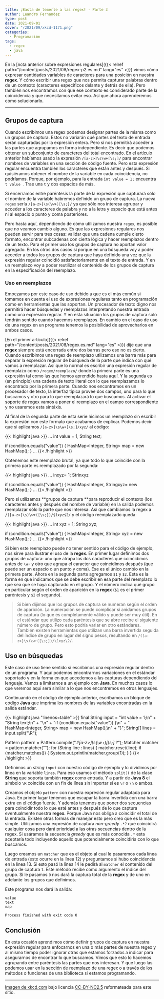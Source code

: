 ```yaml
---
title: ¡Basta de temerle a las regex! - Parte 3
author: Leandro Fernandez
type: post
date: 2021-09-01
cover: "/2021/09/xkcd-1171.png"
categories:
  - Programación
tags:
  - regex
  - java
---
```


En la [nota anterior sobre expresiones regulares]({{< relref path="/content/posts/2021/08/regex-p2.es.md" lang="es" >}}) vimos cómo expresar cantidades variables de caracteres para una posición en nuestra **regex**. Y cómo escribir una regex que nos permita capturar palabras dentro de un contexto (caracteres específicos delante y detrás de ella). Pero también nos encontramos con que ese contexto es considerado parte de la coincidencia y que necesitamos evitar eso. Así que ahora aprenderemos cómo solucionarlo.

---

## Grupos de captura

Cuando escribimos una regex podemos designar partes de la misma como un grupos de captura. Estos no variarán qué partes del texto de entrada serán capturadas por la expresión entera. Pero sí nos permitirá acceder a las partes que agrupamos en forma independiente. Es decir que podemos obtener un subconjunto de caracteres del total encontrado. En el artículo anterior habíamos usado la expresión `/[a-z>]\s\w+[\s;]/` para encontrar nombres de variables en una sección de código fuente. Pero esta expresión regular encuentra también los caracteres que están antes y después. Si quisiéramos obtener el nombre de la variable en cada coincidencia, no podríamos. Porque, por ejemplo, para la entrada `int value = 1;` encuentra `t value `. Trae una `t` y dos espacios de más.

Si encerramos entre paréntesis la parte de la expresión que capturará sólo el nombre de la variable habremos definido un grupo de captura. La nueva `regex` sería `/[a-z>]\s(\w+)[\s;]/` ya que sólo nos interesa agrupar y acceder a los caracteres de palabra y no a la letra y espacio que está antes ni al espacio o punto y coma posteriores.

Pero hasta aquí, dependiendo de cómo utilizamos nuestra `regex`, es posible que no veamos cambio alguno. Es que las expresiones regulares nos pueden servir para tres cosas: validar que una cadena cumple cierto formato, encontrar subcadenas con cierta lógica y hacer reemplazos dentro de un texto. Para el primer uso los grupos de captura no aportan valor agregado. En los otros dos casos sí porque en una búsqueda voy a poder acceder a todos los grupos de captura que haya definido una vez que la expresión regular coincidió satisfactoriamente en el texto de entrada. Y en un reemplazo voy a poder reutilizar el contenido de los grupos de captura en la especificación del reemplazo.

### Uso en reemplazos

Empezamos por este caso de uso debido a que es el más común si tomamos en cuenta el uso de expresiones regulares tanto en programación como en herramientas que las soportan. Un procesador de texto digno nos permitirá hacer búsquedas y reemplazos interpretando nuestra entrada como una expresión regular. Y en esta situación los grupos de captura sólo  tendrán sentido cuando hacemos reemplazos. En cambio en el caso de uso de una regex en un programa tenemos la posibilidad de aprovecharlos en ambos casos.

[En el primer artículo]({{< relref path="/content/posts/2021/08/regex.es.md" lang="es" >}}) dije que una **regex** siempre está encerrada entre dos barras pero eso no es cierto. Cuando escribimos una regex de reemplazo utilizamos una barra más para separar la expresión regular de búsqueda de la parte que indica con qué vamos a reemplazar. Así que lo normal es escribir una expresión regular de reemplazo como `/regex/reemplazo/` donde la primera parte es una expresión tal como las que hemos aprendido hasta aquí. Y la segunda es (en principio) una cadena de texto literal con lo que reemplazamos lo encontrado por la primera parte. Cuando nos encontramos en un procesador de texto, la interfaz típica provee dos campos, uno para lo que buscamos y otro para lo que reemplazará lo que buscamos. Al activar el soporte de regex vamos a poner el reemplazo en el campo correspondiente y no usaremos esta sintáxis.

Al final de la segunda parte de esta serie hicimos un reemplazo sin escribir la expresión con este formato que acabamos de explicar. Podemos decir que si aplicamos `/[a-z>]\s\w+[\s;]/xyz/` al código:

{{< highlight java >}}
...
int value = 1;
String text;

if (condition.equals("value")) {
  HashMap<Integer, String> map = new HashMap();
}
...
{{< /highlight >}}

Obtenemos este reemplazo brutal, ya que todo lo que coincide con la primera parte es reemplazado por la segunda:

{{< highlight java >}}
...
inxyz= 1;
Strinxyz

if (condition.equals("value")) {
  HashMap<Integer, Stringxyz= new HashMap();
}
...
{{< /highlight >}}

Pero si utilizamos **grupos de captura **para reproducir el contexto (los caracteres antes y después del nombre de variable) en la salida podemos reemplazar sólo la parte que nos interesa. Así que cambiamos la regex a `/([a-z>]\s)\w+([\s;])/$1xyz$2/` y el código reemplazado queda:

{{< highlight java >}}
...
int xyz = 1;
String xyz;

if (condition.equals("value")) {
  HashMap<Integer, String> xyz = new HashMap();
}
...
{{< /highlight >}}

Si bien este reemplazo puede no tener sentido para el código de ejemplo, nos sirve para ilustrar el uso de la **regex**. En primer lugar definimos dos grupos de captura: uno que atrapa los dos caracteres que coincidimos antes de `\w+` y otro que agrupa el caracter que coincidimos después (que puede ser un espacio o un punto y coma). Ese es el único cambio en la primera parte. Ahora en la segunda parte agregamos `$1` y `$2`. Esta es la forma en que indicamos que se debe escribir en esa parte del reemplazo lo que sea que se haya capturado en el grupo. Y el número indica qué grupo en particular según el orden de aparición en la **regex** (`$1` es el primer paréntesis y `$2` el segundo).

> Si bien dijimos que los grupos de captura se numeran según el orden de aparición. La numeración se puede complicar si anidamos grupos de captura (lo que es completamente válido y puede ser muy útil). En el estándar que utilizo cada paréntesis que se abre recibe el siguiente número de grupo. Pero esto podría variar en otro estándares. También existen herramientas que utilizan una barra invertida seguida del índice de grupo en lugar del signo pesos, resultando en `/([a-z>]\s)\w+([\s;])/\1xyz\2/`.

## Uso en búsquedas

Este caso de uso tiene sentido si escribimos una expresión regular dentro de un programa. Y aquí podemos encontrarnos variaciones en el estándar soportado y en la forma en que accedemos a las capturas dependiendo del lenguaje. Vamos a limitarnos a un ejemplo con **Java**. En muchos casos lo que veremos aquí será similar a lo que nos encontremos en otros lenguajes. 

Continuando en el código de ejemplo anterior, escribamos un bloque de código **Java** que imprima los nombres de las variables encontradas en la salida estándar.

{{< highlight java "linenos=table" >}}
final String input = "int value = 1;\n" +
    "String text;\n" +
    "\n" +
    "if (condition.equals(\"value\")) {\n" +
    "  HashMap<Integer, String> map = new HashMap();\n" +
    "}";
String[] lines = input.split("\\R");

Pattern pattern = Pattern.compile(".*?[a-z>]\\s(\\w+)[\\s;].*?");
Matcher matcher = pattern.matcher("");
for (String line : lines) {
  matcher.reset(line);
  if (matcher.matches()) {
    System.out.println(matcher.group(1));
  }
}
{{< /highlight >}}

Definimos un _string_ `input` con nuestro código de ejemplo y lo dividimos por línea en la variable `lines`. Para eso usamos el método `split()` de la clase **String** que soporta también **regex** como entrada. Y a partir de **Java 8** el símbolo `\R` coincide con un fin de línea sin importar si es `\r` o `\n` o ambos.

Creamos el objeto `pattern` con nuestra expresión regular adaptada para Java. En primer lugar tenemos que escapar la barra invertida con una barra extra en el código fuente. Y además tenemos que poner dos secuencias para coincidir todo lo que esté antes y después de lo que captura eventualmente nuestra **regex**. Porque Java nos obliga a coincidir el total de la entrada. Existen otras formas de manejar esto pero creo que es la más simple. Utilizamos una expresión de captura _non-greedy_ `.*?` que coincidirá cualquier cosa pero dará prioridad a las otras secuencias dentro de la regex. Si usáramos la secuencia _greedy_ que es más conocida `.*` esta aceptaría todo incluyendo aquello que potencialmente coincidiría con lo que buscamos.

Luego creamos un `matcher` que es el objeto al cual le pasaremos cada línea de entrada (esto ocurre en la línea 12) y preguntamos si hubo coincidencia en la línea 13. Si esto pasó la línea 14 le pedirá al `matcher` el contenido del grupo de captura `1`. Este método recibe como argumento el índice del grupo. Si le pasamos `0` nos dará la captura total de la **regex** y de uno en adelante los grupos que definimos.

Este programa nos dará la salida:

```
value
text
map

Process finished with exit code 0
```

## Conclusión

En esta ocasión aprendimos cómo definir grupos de captura en nuestra expresión regular para enfocarnos en una o más partes de nuestra regex y al mismo tiempo poder ignorar otras que estamos forzados a indicar para asegurarnos de encontrar lo que buscamos. Vimos que esto lo hacemos agrupando entre paréntesis las partes que nos interesan. Y que luego las podemos usar en la sección de reemplazo de una regex o a través de los métodos o funciones de una biblioteca si estamos programando.

---
[Imagen de xkcd.com](https://xkcd.com/1171/) bajo licencia [CC-BY-NC2.5](https://creativecommons.org/licenses/by-nc/2.5/) reformateada para este sitio.
